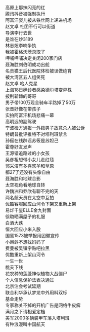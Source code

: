 高原上那抹闪亮的红  
腾讯抖音被强制执行  
阿富汗婴儿被从铁丝网上递进机场  
赵文卓 社团不行可以街道  
导演李行去世  
是谁在炒3189  
林志炫李响争执  
我被霍格沃茨录取了  
呷哺呷哺决定关闭200家门店  
聂海胜刘伯明成功出舱  
名贵猫王后代医院体检被误做绝育  
被大湾区五人组笑死  
赵文卓 哈人克星  
上海18日确诊者感染德尔塔变异株  
披荆斩棘的哥哥  
男子带100万现金骑车半路掉了50万  
张晋好像在带孩子  
实拍阿富汗机场悲痛一幕  
高明远的副驾驶  
宁波检方通报一外籍男子故意杀人被公诉  
特朗普批评推特不对塔利班禁言  
孙俪在线辟谣苏筱是苏妲己  
霍尊好友发声  
王源错追路过的小女孩  
吴彦祖想带小女儿走红毯  
郭采洁有多喜欢羊和草原  
都27了还没有头像自由  
聂海胜和地球合影  
太空视角看地球自转  
许魏洲和乔欣有聊不完的天  
两名航天员在太空中互拍  
优酷客服回应山河令下架又重新上架  
易烊千玺ELLE金九封面  
徐璐晒满屋子的礼服  
白酒大跌  
恒大回应小米入股  
国窖1573被举报用团徽宣传  
小蝌蚪不想找妈妈了  
费曼被吴镇宇贴吧拉黑  
优酷重新上架山河令  
一生一世  
桃夭下线  
花农种的莲蓬神似植物大战僵尸  
个人信息保护法表决通过  
北京注会考试延期  
联合利华承认梦龙中外用料双标  
基金走势  
专家称关不掉的开机广告是网络牛皮癣  
满月之下请相爱定档  
美军2000多辆装甲车落入塔利班  
有种浪漫叫中国航天  
